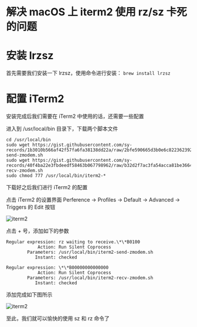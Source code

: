 # 解决 macOS 上 iterm2 使用 rz/sz 卡死的问题
# 安装 lrzsz
首先需要我们安装一下 lrzsz，使用命令进行安装：
`brew install lrzsz`

# 配置 iTerm2
安装完成后我们需要在 iTerm2 中使用的话，还需要一些配置

进入到 /usr/local/bin 目录下，下载两个脚本文件
```
cd /usr/local/bin 
sudo wget https://gist.githubusercontent.com/sy-records/1b3010b566af42f57fa6fa38138dd22a/raw/2bfe590665d3b0e6c8223623922474361058920c/iterm2-send-zmodem.sh 
sudo wget https://gist.githubusercontent.com/sy-records/40f4ba22e3fbdeedf58463b067798962/raw/b32d2f7ac3fa54acca81be3664797cebb724690f/iterm2-recv-zmodem.sh
sudo chmod 777 /usr/local/bin/iterm2-* 
```
下载好之后我们进行 iTerm2 的配置

点击 iTerm2 的设置界面 Perference -> Profiles -> Default -> Advanced -> Triggers 的 Edit 按钮

![iterm2](https://i.loli.net/2020/01/07/WBPzoJ49q6bV58F.png)

点击 + 号，添加如下的参数
```
Regular expression: rz waiting to receive.\*\*B0100
            Action: Run Silent Coprocess
        Parameters: /usr/local/bin/iterm2-send-zmodem.sh
           Instant: checked

Regular expression: \*\*B00000000000000
            Action: Run Silent Coprocess
        Parameters: /usr/local/bin/iterm2-recv-zmodem.sh
           Instant: checked
```
添加完成如下图所示

![iterm2](https://i.loli.net/2020/01/07/WBPzoJ49q6bV58F.png)


至此，我们就可以愉快的使用 sz 和 rz 命令了
